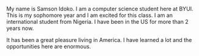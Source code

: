 My name is Samson Idoko. I am a computer science student here at BYUI. This is my sophomore year and I am excited for this class. I am an international student from Nigeria. I have been in the US for more than 2 years now.

It has been a great pleasure living in America. I have learned a lot and the opportunities here are enormous.